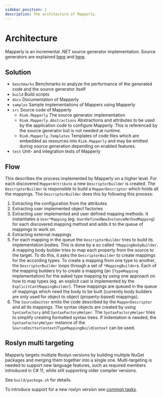 ```yaml
---
sidebar_position: 1
description: The architecture of Mapperly.
---
```


# Architecture

Mapperly is an incremental .NET source generator implementation.
Source generators are explained [here](https://github.com/dotnet/roslyn/blob/main/docs/features/source-generators.cookbook.md)
and [here](https://github.com/dotnet/roslyn/blob/main/docs/features/incremental-generators.md).

## Solution

- `benchmarks` Benchmarks to analyze the performance of the generated code and the source generator itself
- `build` Build scripts
- `docs` Documentation of Mapperly
- `samples` Sample implementations of Mappers using Mapperly
- `src` Source code of Mapperly
  - `Riok.Mapperly` The source generator implementation
  - `Riok.Mapperly.Abstractions` Abstractions and attributes to be used by the application code to configure Mapperly.
    This is referenced by the source generator but is not needed at runtime.
  - `Riok.Mapperly.Templates` Templates of code files which are embedded as resources into `Riok.Mapperly` and may be emitted during source generation depending on enabled features.
- `test` Unit- and integration tests of Mapperly

## Flow

This describes the process implemented by Mapperly on a higher level.
For each discovered `MapperAttribute` a new `DescriptorBuilder` is created.
The `DescriptorBuilder` is responsible to build a `MapperDescriptor` which holds all the mappings.
The `DescriptorBuilder` does this by following this process:

1. Extracting the configuration from the attributes
2. Extracting user implemented object factories
3. Extracting user implemented and user defined mapping methods.
   It instantiates a `User*Mapping` (eg. `UserDefinedNewInstanceMethodMapping`) for each discovered mapping method and adds it to the queue of mappings to work on.
4. Extracting external mappings
5. For each mapping in the queue the `DescriptorBuilder` tries to build its implementation bodies.
   This is done by a so called `*MappingBodyBuilder`.
   A mapping body builder tries to map each property from the source to the target.
   To do this, it asks the `DescriptorBuilder` to create mappings for the according types.
   To create a mapping from one type to another, the `DescriptorBuilder` loops through a set of `*MappingBuilder`s.
   Each of the mapping builders try to create a mapping (an `ITypeMapping` implementation) for the asked type mapping by using
   one approach on how to map types (eg. an explicit cast is implemented by the `ExplicitCastMappingBuilder`).
   These mappings are queued in the queue of mappings which need the body to be built (currently body builders are only used for object to object (property-based) mappings).
6. The `SourceEmitter` emits the code described by the `MapperDescriptor` and all its mappings.
   The syntax objects are created by using `SyntaxFactory` and `SyntaxFactoryHelper`.
   The `SyntaxFactoryHelper` tries to simplify creating formatted syntax trees.
   If indentation is needed,
   the `SyntaxFactoryHelper` instance of the `SourceEmitterContext`/`TypeMappingBuildContext` can be used.

## Roslyn multi targeting

Mapperly targets multiple Roslyn versions by building multiple NuGet packages
and merging them together into a single one.
Multi-targeting is needed to support new language features,
such as required members introduced in C# 11,
while still supporting older compiler versions.

See `build/package.sh` for details.

To introduce support for a new roslyn version see [common tasks](./common-tasks.md#add-support-for-a-new-roslyn-version).
